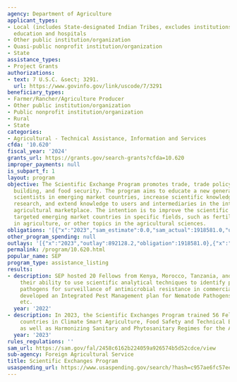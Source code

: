 ```yaml
---
agency: Department of Agriculture
applicant_types:
- Local (includes State-designated Indian Tribes, excludes institutions of higher
  education and hospitals
- Other public institution/organization
- Quasi-public nonprofit institution/organization
- State
assistance_types:
- Project Grants
authorizations:
- text: 7 U.S.C. &sect; 3291.
  url: https://www.govinfo.gov/link/uscode/7/3291
beneficiary_types:
- Farmer/Rancher/Agriculture Producer
- Other public institution/organization
- Public nonprofit institution/organization
- Rural
- State
categories:
- Agricultural - Technical Assistance, Information and Services
cfda: '10.620'
fiscal_year: '2024'
grants_url: https://grants.gov/search-grants?cfda=10.620
improper_payments: null
is_subpart_f: 1
layout: program
objective: The Scientific Exchange Program promotes trade, trade policy, trade capacity
  building, and food security. The program aims to educate a new generation of agricultural
  scientists in emerging market countries, increase scientific knowledge and collaborative
  research, and extend knowledge to users and intermediaries in the international
  agricultural marketplace. The intention is to improve the scientific capacity in
  targeted emerging market countries in specific fields, such as fertilizer use, women
  in agriculture, or other topics in the agricultural sciences.
obligations: '[{"x":"2023","sam_estimate":0.0,"sam_actual":1918581.0,"usa_spending_actual":1918581.0},{"x":"2024","sam_estimate":0.0,"sam_actual":1497054.0,"usa_spending_actual":1497954.21},{"x":"2025","sam_estimate":0.0,"sam_actual":1500000.0,"usa_spending_actual":-40919.23}]'
other_program_spending: null
outlays: '[{"x":"2023","outlay":892128.2,"obligation":1918581.0},{"x":"2024","outlay":459014.06,"obligation":1497954.21},{"x":"2025","outlay":0.0,"obligation":0.0}]'
permalink: /program/10.620.html
popular_name: SEP
program_type: assistance_listing
results:
- description: SEP hosted 20 Fellows from Kenya, Morocco, Tanzania, and Tunisia improved
    their ability to use scientific analytical techniques to identify plant and animal
    pathogens for surveillance of antimicrobial resistance in commercial poultry,
    developed an Integrated Pest Management plan for Nematode Pathogens on vegetables,
    etc.
  year: '2022'
- description: In 2023, the Scientific Exchanges Program trained 56 Fellows from 24
    countries in Climate Smart Agriculture, Food Safety and Technical Barrier to Trade,
    as well as Harmonizing Sanitary and Phytosanitary Regimes for the African Union.
  year: '2023'
rules_regulations: ''
sam_url: https://sam.gov/fal/2458c6162b224059a926574b5d52cdce/view
sub-agency: Foreign Agricultural Service
title: Scientific Exchanges Program
usaspending_url: https://www.usaspending.gov/search/?hash=c957ae6fc57ee8d341ead810a4e0a817
---
```

